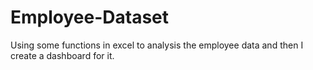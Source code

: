 # Employee-Dataset
Using some functions in excel to analysis the employee data and then I create a dashboard for it.
